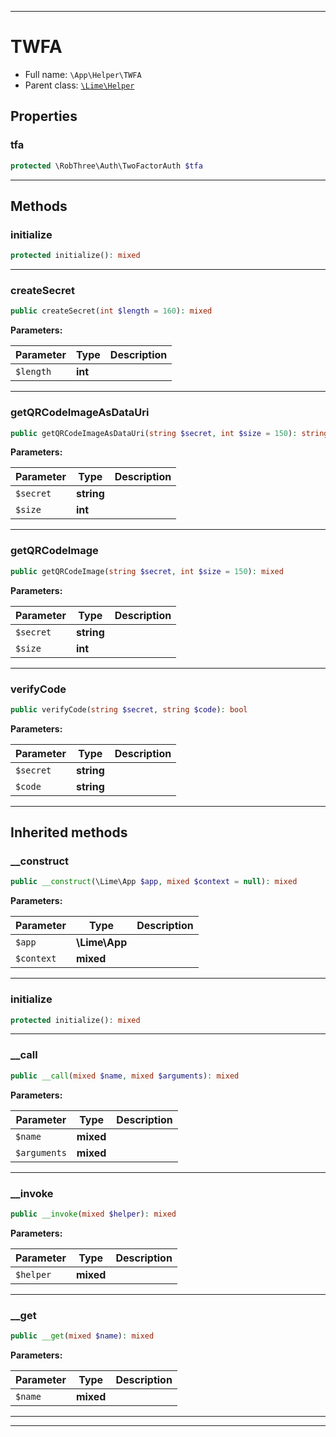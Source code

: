 ***

# TWFA





* Full name: `\App\Helper\TWFA`
* Parent class: [`\Lime\Helper`](../../Lime/Helper.md)



## Properties


### tfa



```php
protected \RobThree\Auth\TwoFactorAuth $tfa
```






***

## Methods


### initialize



```php
protected initialize(): mixed
```











***

### createSecret



```php
public createSecret(int $length = 160): mixed
```








**Parameters:**

| Parameter | Type | Description |
|-----------|------|-------------|
| `$length` | **int** |  |




***

### getQRCodeImageAsDataUri



```php
public getQRCodeImageAsDataUri(string $secret, int $size = 150): string
```








**Parameters:**

| Parameter | Type | Description |
|-----------|------|-------------|
| `$secret` | **string** |  |
| `$size` | **int** |  |




***

### getQRCodeImage



```php
public getQRCodeImage(string $secret, int $size = 150): mixed
```








**Parameters:**

| Parameter | Type | Description |
|-----------|------|-------------|
| `$secret` | **string** |  |
| `$size` | **int** |  |




***

### verifyCode



```php
public verifyCode(string $secret, string $code): bool
```








**Parameters:**

| Parameter | Type | Description |
|-----------|------|-------------|
| `$secret` | **string** |  |
| `$code` | **string** |  |




***


## Inherited methods


### __construct



```php
public __construct(\Lime\App $app, mixed $context = null): mixed
```








**Parameters:**

| Parameter | Type | Description |
|-----------|------|-------------|
| `$app` | **\Lime\App** |  |
| `$context` | **mixed** |  |




***

### initialize



```php
protected initialize(): mixed
```











***

### __call



```php
public __call(mixed $name, mixed $arguments): mixed
```








**Parameters:**

| Parameter | Type | Description |
|-----------|------|-------------|
| `$name` | **mixed** |  |
| `$arguments` | **mixed** |  |




***

### __invoke



```php
public __invoke(mixed $helper): mixed
```








**Parameters:**

| Parameter | Type | Description |
|-----------|------|-------------|
| `$helper` | **mixed** |  |




***

### __get



```php
public __get(mixed $name): mixed
```








**Parameters:**

| Parameter | Type | Description |
|-----------|------|-------------|
| `$name` | **mixed** |  |




***


***

